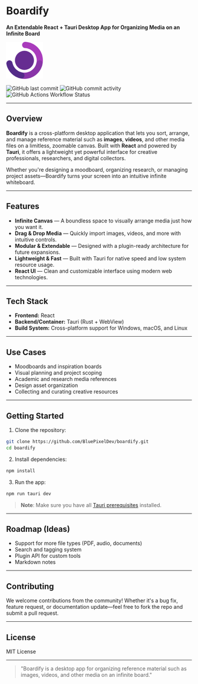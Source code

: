# Boardify

**An Extendable React + Tauri Desktop App for Organizing Media on an Infinite Board**

<img src="https://github.com/BluePixelDev/boardify/blob/main/app-icon.png" width="100" height="100" alt="Boardify Icon">

![GitHub last commit](https://img.shields.io/github/last-commit/bluepixeldev/boardify)
![GitHub commit activity](https://img.shields.io/github/commit-activity/m/BluePixelDev/boardify)
![GitHub Actions Workflow Status](https://img.shields.io/github/actions/workflow/status/bluepixeldev/boardify/build-test)

---

## Overview

**Boardify** is a cross-platform desktop application that lets you sort, arrange, and manage reference material such as **images**, **videos**, and other media files on a limitless, zoomable canvas. Built with **React** and powered by **Tauri**, it offers a lightweight yet powerful interface for creative professionals, researchers, and digital collectors.

Whether you're designing a moodboard, organizing research, or managing project assets—Boardify turns your screen into an intuitive infinite whiteboard.

---

## Features

- **Infinite Canvas** — A boundless space to visually arrange media just how you want it.
- **Drag & Drop Media** — Quickly import images, videos, and more with intuitive controls.
- **Modular & Extendable** — Designed with a plugin-ready architecture for future expansions.
- **Lightweight & Fast** — Built with Tauri for native speed and low system resource usage.
- **React UI** — Clean and customizable interface using modern web technologies.

---

## Tech Stack

- **Frontend:** React
- **Backend/Container:** Tauri (Rust + WebView)
- **Build System:** Cross-platform support for Windows, macOS, and Linux

---

## Use Cases

- Moodboards and inspiration boards
- Visual planning and project scoping
- Academic and research media references
- Design asset organization
- Collecting and curating creative resources

---

## Getting Started

1. Clone the repository:

```bash
git clone https://github.com/BluePixelDev/boardify.git
cd boardify
```

2. Install dependencies:

```bash
npm install
```

3. Run the app:

```bash
npm run tauri dev
```

> **Note**: Make sure you have all [Tauri prerequisites](https://tauri.app/v1/guides/getting-started/prerequisites) installed.

---

## Roadmap (Ideas)

- Support for more file types (PDF, audio, documents)
- Search and tagging system
- Plugin API for custom tools
- Markdown notes

---

## Contributing

We welcome contributions from the community! Whether it's a bug fix, feature request, or documentation update—feel free to fork the repo and submit a pull request.

---

## License

MIT License

---

> "Boardify is a desktop app for organizing reference material such as images, videos, and other media on an infinite board."

